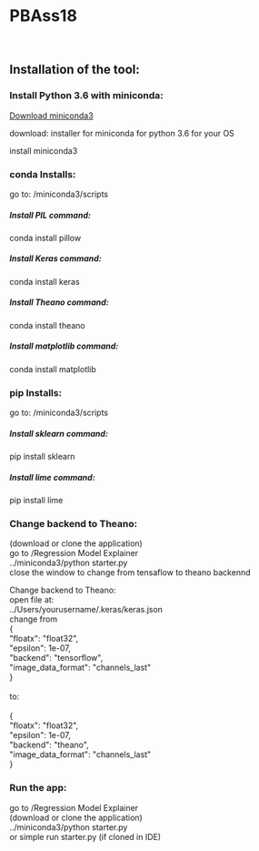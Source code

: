 # PBAss18
<br>
<h2> Installation of the tool:</h2>
<h3> Install Python 3.6 with miniconda: </h3>
<a href="https://conda.io/miniconda.html" target="_blank" rel="noopener">Download miniconda3</a><br>
<p>download: installer for miniconda for python 3.6 for your OS</p>
<p>install miniconda3</p>
<h3> conda Installs: </h3>
<p>go to: /miniconda3/scripts</p>
<h5> Install PIL command:</h5>
<p>conda install pillow</p>
<h5> Install Keras command:</h5>
<p>conda install keras</p>
<h5> Install Theano command:</h5>
<p>conda install theano</p>
<h5> Install matplotlib command:</h5>
<p>conda install matplotlib</p>
<h3> pip Installs: </h3>
<p>go to: /miniconda3/scripts</p>
<h5> Install sklearn command:</h5>
<p>pip install sklearn</p>
<h5> Install lime command:</h5>
<p>pip install lime</p>

<h3> Change backend to Theano: </h3>
<p> (download or clone the application)<br>
go to /Regression Model Explainer<br>
../miniconda3/python starter.py<br>
close the window to change from tensaflow to theano backennd</p>
<p>Change backend to Theano:<br>
open file at:<br>
../Users/yourusername/.keras/keras.json<br>
change from<br>
{<br>
    "floatx": "float32",<br>
    "epsilon": 1e-07,<br>
    "backend": "tensorflow",<br>
    "image_data_format": "channels_last"<br>
}<br>
<br>
to:<br>
<br>
{<br>
    "floatx": "float32",<br>
    "epsilon": 1e-07,<br>
    "backend": "theano",<br>
    "image_data_format": "channels_last"<br>
}</p>
<h3> Run the app: </h3>
<p>go to /Regression Model Explainer<br>
(download or clone the application)<br>
../miniconda3/python starter.py<br>
or simple run starter.py (if cloned in IDE)</p>
